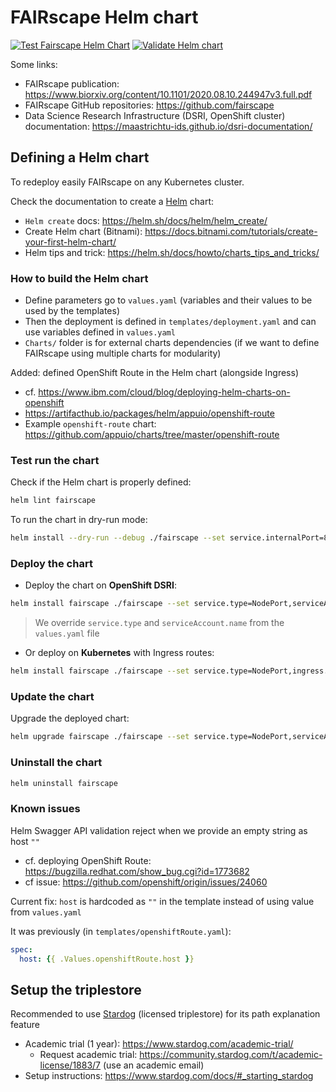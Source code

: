 # FAIRscape Helm chart

[![Test Fairscape Helm Chart](https://github.com/MaastrichtU-IDS/fairscape-helm/workflows/Lint%20and%20Test%20Charts/badge.svg)](https://github.com/MaastrichtU-IDS/fairscape-helm/actions?query=workflow%3A%22Test+Fairscape+Helm+Chart%22) [![Validate Helm chart](https://github.com/MaastrichtU-IDS/fairscape-helm/workflows/Validate%20Helm%20chart/badge.svg)](https://github.com/MaastrichtU-IDS/fairscape-helm/actions?query=workflow%3A%22Validate+Helm+chart%22)

Some links:

* FAIRscape publication: https://www.biorxiv.org/content/10.1101/2020.08.10.244947v3.full.pdf
* FAIRscape GitHub repositories: https://github.com/fairscape
* Data Science Research Infrastructure (DSRI, OpenShift cluster) documentation: https://maastrichtu-ids.github.io/dsri-documentation/

## Defining a Helm chart

To redeploy easily FAIRscape on any Kubernetes cluster.

Check the documentation to create a [Helm](https://helm.sh/) chart:

* `Helm create` docs: https://helm.sh/docs/helm/helm_create/
* Create Helm chart (Bitnami): https://docs.bitnami.com/tutorials/create-your-first-helm-chart/
* Helm tips and trick: https://helm.sh/docs/howto/charts_tips_and_tricks/

### How to build the Helm chart

* Define parameters go to `values.yaml` (variables and their values to be used by the templates)
* Then the deployment is defined in `templates/deployment.yaml` and can use variables defined in `values.yaml`
* `Charts/` folder is for external charts dependencies (if we want to define FAIRscape using multiple charts for modularity)

Added: defined OpenShift Route in the Helm chart (alongside Ingress)

* cf. https://www.ibm.com/cloud/blog/deploying-helm-charts-on-openshift
* https://artifacthub.io/packages/helm/appuio/openshift-route
* Example `openshift-route` chart: https://github.com/appuio/charts/tree/master/openshift-route

### Test run the chart

Check if the Helm chart is properly defined:

```bash
helm lint fairscape
```

To run the chart in dry-run mode:

```bash
helm install --dry-run --debug ./fairscape --set service.internalPort=8080 --generate-name
```

### Deploy the chart

* Deploy the chart on **OpenShift DSRI**:

```bash
helm install fairscape ./fairscape --set service.type=NodePort,serviceAccount.name=anyuid,openshiftRoute.enabled=true
```

> We override `service.type` and `serviceAccount.name` from the `values.yaml` file

* Or deploy on **Kubernetes** with Ingress routes:

```bash
helm install fairscape ./fairscape --set service.type=NodePort,ingress.enabled=true
```

### Update the chart

Upgrade the deployed chart:

```bash
helm upgrade fairscape ./fairscape --set service.type=NodePort,serviceAccount.name=anyuid,openshiftRoute.enabled=true
```

### Uninstall the chart

```bash
helm uninstall fairscape
```

### Known issues

Helm Swagger API validation reject when we provide an empty string as host `""`

* cf. deploying OpenShift Route: https://bugzilla.redhat.com/show_bug.cgi?id=1773682
* cf issue: https://github.com/openshift/origin/issues/24060

Current fix: `host` is hardcoded as `""` in the template instead of using value from `values.yaml`

It was previously (in `templates/openshiftRoute.yaml`):

```yaml
spec:
  host: {{ .Values.openshiftRoute.host }}
```

## Setup the triplestore

Recommended to use [Stardog](https://www.stardog.com/) (licensed triplestore) for its path explanation feature

* Academic trial (1 year): https://www.stardog.com/academic-trial/
  * Request academic trial: https://community.stardog.com/t/academic-license/1883/7 (use an academic email)
* Setup instructions: https://www.stardog.com/docs/#_starting_stardog